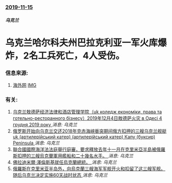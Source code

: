 ### [2019-11-15](/news/2019/11/15/index.md)

##### 乌克兰
#  乌克兰哈尔科夫州巴拉克利亚一军火库爆炸，2名工兵死亡，4人受伤。 




### 信息来源:

1. [海外网](https://news.sina.com.cn/w/2019-11-16/doc-iihnzahi1202224.shtml) [IMG](http://n.sinaimg.cn/translate/554/w354h200/20191116/4bd6-iikmuti2916318.gif)

### 有关:

1. [ 乌克兰敖德萨经济法律和酒店管理学院（uk коледж економіки, права та готельно-ресторанного бізнесу）2019年12月4日敖德萨火灾 в Одесі 4 грудня 2019 року ](/zh/news/2019/12/4/乌克兰敖德萨经济法律和酒店管理学院-uk-коледж-економіки-права-та-готельно-ре.md) _消息: 乌克兰_
2. [ 俄罗斯开始向乌克兰交还2018年克赤海峽衝突期间俄方扣押的三艘乌克兰舰艇uk (артилерійський катер) (артилерійський катер) Капу (буксир) Peninsula ](/zh/news/2019/11/17/俄罗斯开始向乌克兰交还2018年克赤海峽衝突期间俄方扣押的三艘乌克兰舰艇uk-артилерійський-кате.md) _消息: 乌克兰_
3. [聯合國國際海洋法法庭舉行庭審，要求釋放去年十一月在克里米亞半島被俄羅斯扣押的三艘烏克蘭軍用艦船和二十幾名水手。 ](/zh/news/2019/05/26/聯合國國際海洋法法庭舉行庭審-要求釋放去年十一月在克里米亞半島被俄羅斯扣押的三艘烏克蘭軍用艦船和二十幾名水手.md) _消息: 乌克兰_
4. [佛拉迪米爾·澤倫斯基就任烏克蘭總統。 ](/zh/news/2019/05/20/佛拉迪米爾-澤倫斯基就任烏克蘭總統.md) _消息: 乌克兰_
5. [俄羅斯在克里米亚半岛外，向烏克蘭三艘海军军舰开火和扣留了这三艘军舰。随后乌克兰决定实施60天战时状态 ](/zh/news/2018/11/25/俄羅斯在克里米亚半岛外-向烏克蘭三艘海军军舰开火和扣留了这三艘军舰-随后乌克兰决定实施60天战时状态.md) _消息: 乌克兰_
